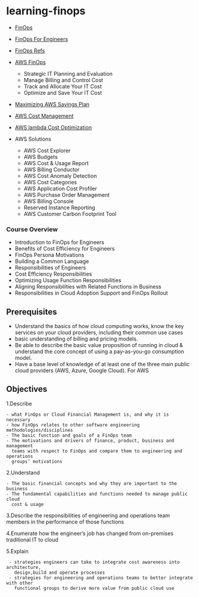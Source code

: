 # learning-finops


- [FinOps](https://www.finops.org/introduction/what-is-finops/)
- [FinOps For Engineers](https://learn.finops.org/path/finops-for-engineers)
- [FinOps Refs](https://nubenetes.com/finops/)
- [AWS FinOps](https://aws.amazon.com/aws-cost-management/)
     - Strategic IT Planning and Evaluation
     - Manage Billing and Control Cost
     - Track and Allocate Your IT Cost
     - Optimize and Save Your IT Cost 
     
 - [Maximizing AWS Savings Plan](https://www.densify.com/articles/maximizing-aws-savings-plans)
 - [AWS Cost Management](https://ramchandra-vadranam.medium.com/aws-cost-management-finops-69879b8bd2fa)
 - [AWS lambda Cost Optimization](https://ramchandra-vadranam.medium.com/following-are-key-factors-affecting-the-performance-of-serverless-applications-8582b0a33e21)

- AWS Solutions 
     - AWS Cost Explorer
     - AWS Budgets
     - AWS Cost & Usage Report
     - AWS Billing Conductor
     - AWS Cost Anomaly Detection
     - AWS Cost Categories
     - AWS Application Cost Profiler
     - AWS Purchase Order Management
     - AWS Billing Console
     - Reserved Instance Reporting
     - AWS Customer Carbon Footprint Tool

### Course Overview 

- Introduction to FinOps for Engineers
- Benefits of Cost Efficiency for Engineers
- FinOps Persona Motivations
- Building a Common Language
- Responsibilities of Engineers
- Cost Efficiency Responsibilities
- Optimizing Usage Function Responsibilities
- Aligning Responsibilities with Related Functions in Business
- Responsibilities in Cloud Adoption Support and FinOps Rollout

## Prerequisites

- Understand the basics of how cloud computing works, know the key 
  services on your cloud providers, including their common use cases
- basic understanding of billing and pricing models.
- Be able to describe the basic value proposition of running in cloud & 
   understand the core concept of using a pay-as-you-go consumption model.
- Have a base level of knowledge of at least one of the three main 
  public cloud providers (AWS, Azure, Google Cloud). For AWS


## Objectives 

1.Describe 

    - what FinOps or Cloud Financial Management is, and why it is necessary
    - how FinOps relates to other software engineering methodologies/disciplines
    - The basic function and goals of a FinOps team
    - The motivations and drivers of finance, product, business and management 
      teams with respect to FinOps and compare them to engineering and operations 
      groups’ motivations
    
2.Understand 

    - The basic financial concepts and why they are important to the business
    - The fundamental capabilities and functions needed to manage public cloud 
      cost & usage

3.Describe the responsibilities of engineering and operations team members in 
  the performance of those functions

4.Enumerate how the engineer’s job has changed from on-premises traditional IT 
  to cloud

5.Explain 

     - strategies engineers can take to integrate cost awareness into architecture, 
       design,build and operate processes
     - strategies for engineering and operations teams to better integrate with other 
       functional groups to derive more value from public cloud use
```

